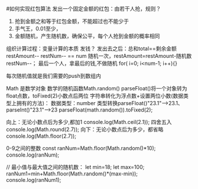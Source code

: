 #如何实现红包算法
    发出一个固定金额的红包：由若干人抢，规则？

1. 抢到金额之和等于红包金额，不能超过也不能少于
2. 手气王，0.01至少，
3. 金额随机，产生随机数，确保公平，每个人抢到金额的概率相同

组织计算过程：变量计算的本质
发钱？ 发出去之后：总和total==剩余金额restAmount--
                restNum-- == num
   随机一次，restAmount=restAmount-随机数
            restNum--；
   最后一个人，拿最后的钱,不做随机
   for( i=0; i<num-1; i++){}

   每次随机值就是我们需要的push到数组内


   Math 是数学对象
    数学的随机函数Math.random()
    parseFloat()将一个对象转为float点数，toFixed(2)小数点后两位
   字符串转化为浮点数+设置两位小数(数据类型上拥有的方法)：
        数据类型：number
    类型转换parseFloat()"23.1"——>23.1、parseInt()"23.1"——>23
    parseFloat(math.random()).toFixed(2);
    


向上：无论小数点后为多少,都加1
console.log(Math.ceil(2.1));
 四舍五入
 console.log(Math.round(2.7));
 向下：无论小数点后为多少，都省略
 console.log(Math.floor(2.7));



 0-9之间的整数
 const ranNum=Math.floor(Math.random()*10);
 console.log(ranNum);



// 最小值与最大值之间的随机数：
let min=18;
let max=100;
ranNum1=min+Math.floor(Math.random()*(max-min));
console.log(ranNum1);